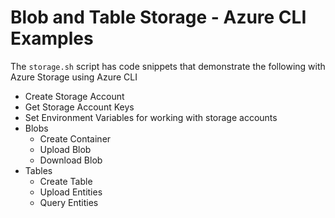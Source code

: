 # Blob and Table Storage - Azure CLI Examples

The ```storage.sh``` script has code snippets that demonstrate the following with Azure Storage using Azure CLI
* Create Storage Account
* Get Storage Account Keys
* Set Environment Variables for working with storage accounts
* Blobs
    * Create Container
    * Upload Blob
    * Download Blob
* Tables
    * Create Table
    * Upload Entities
     * Query Entities
